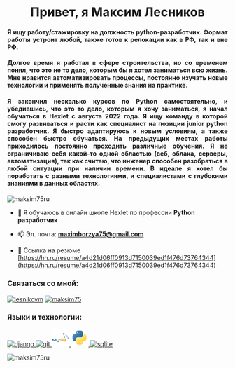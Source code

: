 <h1 align="center">Привет, я Максим Лесников</h1>
<h4 align="justify">Я ищу работу/стажировку на должность python-разработчик. Формат работы устроит любой, также готов к релокации как в РФ, так и вне РФ.</h4>

<h4 align="justify">Долгое время я работал в сфере строительства, но со временем понял, что это не то дело, которым бы я хотел заниматься всю жизнь. Мне нравится автоматизировать процессы, постоянно изучать новые технологии и применять полученные знания на практике.</h4>

<h4 align="justify">Я закончил несколько курсов по Python самостоятельно, и убедившись, что это то дело, которым я хочу заниматься, я начал обучаться в Hexlet c августа 2022 года. Я ищу команду в которой смогу развиваться и расти как специалист на позиции junior python разработчик. Я быстро адаптируюсь к новым условиям, а также способен быстро обучаться. На предыдущих местах работы приходилось постоянно проходить различные обучения. Я не ограничиваю себя какой-то одной областью (веб, облака, серверы, автоматизация), так как считаю, что инженер способен разобраться в любой ситуации при наличии времени. В идеале я хотел бы поработать с разными технологиями, и специалистами с глубокими знаниями в данных областях.</h4>

<p align="justify"> <img src="https://komarev.com/ghpvc/?username=maksim75ru&label=Profile%20views&color=0e75b6&style=flat" alt="maksim75ru" /> </p>

- 🌱 Я обучаюсь в онлайн школе Hexlet по профессии **Python разработчик**

- 📫 Эл. почта: **maximborzya75@gmail.com**

- 📄 Ссылка на резюме [https://hh.ru/resume/a4d21d06ff0913d7150039ed1f476d73764344](https://hh.ru/resume/a4d21d06ff0913d7150039ed1f476d73764344)

<h3 align="left">Связаться со мной:</h3>
<p align="left">
<a href="https://linkedin.com/in/lesnikovm" target="blank"><img align="center" src="https://raw.githubusercontent.com/rahuldkjain/github-profile-readme-generator/master/src/images/icons/Social/linked-in-alt.svg" alt="lesnikovm" height="30" width="40" /></a>
<a href="https://www.leetcode.com/maksim75" target="blank"><img align="center" src="https://raw.githubusercontent.com/rahuldkjain/github-profile-readme-generator/master/src/images/icons/Social/leet-code.svg" alt="maksim75" height="30" width="40" /></a>
</p>

<h3 align="left">Языки и технологии:</h3>
<p align="left"> <a href="https://www.djangoproject.com/" target="_blank" rel="noreferrer"> <img src="https://cdn.worldvectorlogo.com/logos/django.svg" alt="django" width="40" height="40"/> </a> <a href="https://git-scm.com/" target="_blank" rel="noreferrer"> <img src="https://www.vectorlogo.zone/logos/git-scm/git-scm-icon.svg" alt="git" width="40" height="40"/> </a> <a href="https://www.mysql.com/" target="_blank" rel="noreferrer"> <img src="https://raw.githubusercontent.com/devicons/devicon/master/icons/mysql/mysql-original-wordmark.svg" alt="mysql" width="40" height="40"/> </a> <a href="https://www.python.org" target="_blank" rel="noreferrer"> <img src="https://raw.githubusercontent.com/devicons/devicon/master/icons/python/python-original.svg" alt="python" width="40" height="40"/> </a> <a href="https://www.sqlite.org/" target="_blank" rel="noreferrer"> <img src="https://www.vectorlogo.zone/logos/sqlite/sqlite-icon.svg" alt="sqlite" width="40" height="40"/> </a> </p>

<p><img align="left" src="https://github-readme-stats.vercel.app/api/top-langs?username=maksim75ru&show_icons=true&locale=en&layout=compact" alt="maksim75ru" /></p>
